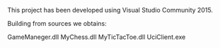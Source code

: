 This project has been developed using Visual Studio Community 2015.

Building from sources we obtains:

GameManeger.dll
MyChess.dll
MyTicTacToe.dll
UciClient.exe
